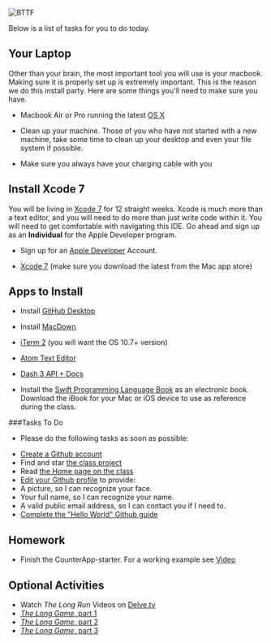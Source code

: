 ![BTTF](http://i.giphy.com/1313mmmP3ETX3O.gif)

Below is a list of tasks for you to do today.

## Your Laptop

Other than your brain, the most important tool you will use is your macbook. Making sure it is properly set up is extremely important. This is the reason we do this install party. Here are some things you'll need to make sure you have.

- Macbook Air or Pro running the latest [OS X](https://itunes.apple.com/us/app/os-x-el-capitan/id1018109117?mt=12)

- Clean up your machine. Those of you who have not started with a new machine, take some time to clean up your desktop and even your file system if possible.

- Make sure you always have your charging cable with you

## Install Xcode 7

You will be living in [Xcode 7](https://itunes.apple.com/us/app/xcode/id497799835?mt=12) for 12 straight weeks. Xcode is much more than a text editor, and you will need to do more than just write code within it. You will need to get comfortable with navigating this IDE. Go ahead and sign up as an **Individual** for the Apple Developer program.

- Sign up for an [Apple Developer](https://developer.apple.com/programs/) Account.

- [Xcode 7](https://itunes.apple.com/us/app/xcode/id497799835?mt=12) (make sure you download the latest from the Mac app store)

## Apps to Install

- Install [GitHub Desktop](https://desktop.github.com)

- Install [MacDown](http://macdown.uranusjr.com)

- [iTerm 2](http://iterm2.com/downloads.html) (you will want the OS 10.7+ version)

- [Atom Text Editor](https://atom.io/)

- [Dash 3 API + Docs](https://itunes.apple.com/us/app/dash-3-api-docs-snippets./id449589707?mt=12)

- Install the [Swift Programming Language Book](https://itunes.apple.com/us/book/swift-programming-language/id881256329?mt=11) as an electronic book. Download the iBook for your Mac or iOS device to use as reference during the class.

###Tasks To Do

- Please do the following tasks as soon as possible:

* [Create a Github account](https://github.com/signup)
* Find and star [the class project](https://github.com/TIY-Mobile-May-2016/TIY-Course)
* Read [the Home page on the class](https://github.com/TIY-Mobile-May-2016/TIY-Course)
* [Edit your Github profile](https://github.com/settings/profile) to provide:
* A picture, so I can recognize your face.
* Your full name, so I can recognize your name.
* A valid public email address, so I can contact you if I need to.
* [Complete the "Hello World" Github guide](https://guides.github.com/activities/hello-world/)

## Homework

- Finish the CounterApp-starter. For a working example see [Video](http://quick.as/j5agsxglg)

## Optional Activities

* Watch _The Long Run_ Videos on [Delve.tv](http://delve.tv)
* [_The Long Game_, part 1](http://delve.tv/the-long-game-part-one/)
* [_The Long Game_, part 2](http://delve.tv/the-long-game-part-2/)
* [_The Long Game_, part 3](http://delve.tv/the-long-game-part-3/)
